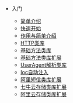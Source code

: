 <!--
 * @Author: your name
 * @Date: 2020-10-16 00:32:09
 * @LastEditTime: 2021-01-05 00:55:43
 * @LastEditors: Please set LastEditors
 * @Description: In User Settings Edit
 * @FilePath: \System.Extension.Core.Doc\docs\2.3.6\_sidebar.md
-->
* 入门

  * [简单介绍](./docs/2.3.6/abstract.md)
  * [快速开始](./docs/2.3.6/quickstart.md)
  * [作用与简单介绍](./docs/2.3.6/_recommend.md)
  * [HTTP类库](./docs/2.3.6/_http.md)
  * [基础方法类库](./docs/2.3.6/_tools.md)
  * [基础方法类库扩展](./docs/2.3.6/_common.md)
  * [UserAgent解析类库](./docs/2.3.6/_useragent.md)
  * [Ioc自动注入](./docs/2.3.6/_autofac.md)
  * [阿里短信类库扩展](./docs/2.3.6/_aliDaYu.md)
  * [七牛云存储类库扩展](./docs/2.3.6/_qiniuStorage.md)
  * [阿里云存储类库扩展](./docs/2.3.6/_aliStorage.md)

